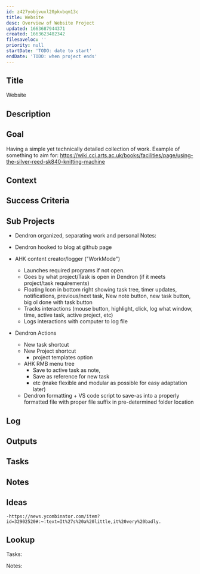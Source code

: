 ```yaml
---
id: z427yobjvuxl20pkvbqm13c
title: Website
desc: Overview of Website Project
updated: 1663687944371
created: 1663623482342
filesaveloc: ''
priority: null
startDate: 'TODO: date to start'
endDate: 'TODO: when project ends'
---
```



## Title
Website

## Description


## Goal
<!-- What are you trying to accomplish -->
Having a simple yet technically detailed collection of work. 
    Example of something to aim for: https://wiki.cci.arts.ac.uk/books/facilities/page/using-the-silver-reed-sk840-knitting-machine
    

## Context
<!-- Background information -->

## Success Criteria
<!-- milestones for this project -->

## Sub Projects
<!-- For larger projects, list out sub projects related-->

- Dendron organized, separating work and personal
    Notes:
        
- Dendron hooked to blog at github page
- AHK content creator/logger ("WorkMode")
    - Launches required programs if not open. 
    - Goes by what project/Task is open in Dendron (if it meets project/task requirements)
    - Floating Icon in bottom right showing task tree, timer updates, notifications, previous/next task, New note button, new task button, big ol done with task button
    - Tracks interactions (mouse button, highlight, click, log what window, time, active task, active project, etc)
    - Logs interactions with computer to log file
- Dendron Actions
    - New task shortcut
    - New Project shortcut
        - project templates option
    - AHK RMB menu tree 
        - Save to active task as note, 
        - Save as reference for new task
        - etc (make flexible and modular as possible for easy adaptation later)
    - Dendron formatting + VS code script to save-as into a properly formatted file with proper file suffix in pre-determined folder location

## Log
<!-- For longer projects, keep a rough log of major events-->

## Outputs
<!-- any outputs that were generated from this project. eg. slides, videos, etc-->

<!-- Everything below this line is work needed to achieve the stated goal-->

## Tasks
<!-- use this space to track current tasks. alternatively, you can also link to your daily journal note -->

## Notes
<!-- use this space for arbitrary notes -->

## Ideas
    -https://news.ycombinator.com/item?id=32902520#:~:text=It%27s%20a%20little,it%20very%20badly.

## Lookup
<!-- relevant prior work or resources -->








Tasks:




Notes:



